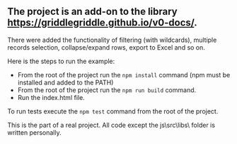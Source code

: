 ## The project is an add-on to the library https://griddlegriddle.github.io/v0-docs/.

There were added the functionality of filtering (with wildcards), multiple records selection, collapse/expand rows, export to Excel and so on.

Here is the steps to run the example:

* From the root of the project run the `npm install` command (npm must be installed and added to the PATH)
* From the root of the project run the `npm run build` command.
* Run the index.html file.
	
To run tests execute the `npm test` command from the root of the project.
	
This is the part of a real project. All code except the js\src\libs\ folder is written personally.